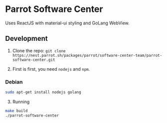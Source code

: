# Parrot Software Center

Uses ReactJS with material-ui styling and GoLang WebView.

## Development

1. Clone the repo: `git clone https://nest.parrot.sh/packages/parrot/software-center-team/parrot-software-center.git`

2. First is first, you need `nodejs` and `npm`.

### Debian
```bash
sudo apt-get install nodejs golang
```

3. Running
```bash
make build
./parrot-software-center
```
